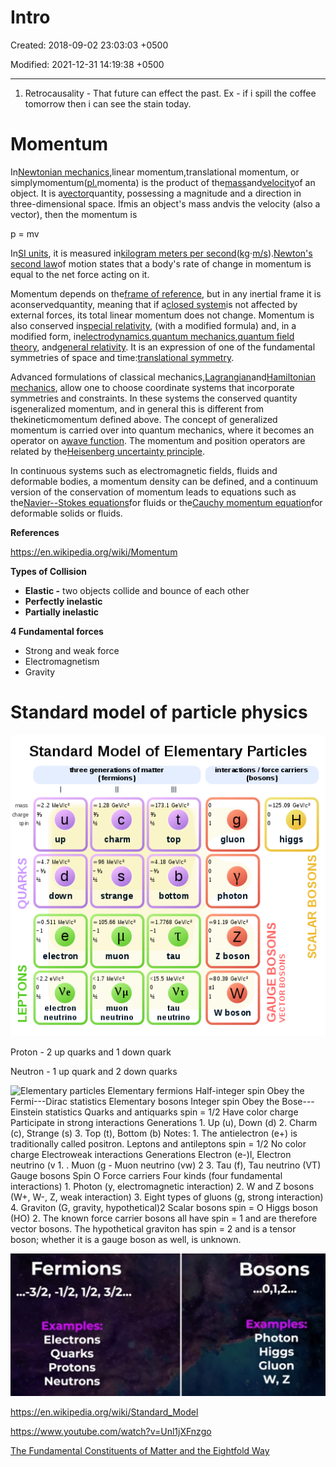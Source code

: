 # Intro

Created: 2018-09-02 23:03:03 +0500

Modified: 2021-12-31 14:19:38 +0500

---

1.  Retrocausality - That future can effect the past. Ex - if i spill the coffee tomorrow then i can see the stain today.



# Momentum

In[Newtonian mechanics](https://en.wikipedia.org/wiki/Newtonian_mechanics),linear momentum,translational momentum, or simplymomentum([pl.](https://en.wikipedia.org/wiki/Plural)momenta) is the product of the[mass](https://en.wikipedia.org/wiki/Mass)and[velocity](https://en.wikipedia.org/wiki/Velocity)of an object. It is a[vector](https://en.wikipedia.org/wiki/Euclidean_vector)quantity, possessing a magnitude and a direction in three-dimensional space. Ifmis an object's mass andvis the velocity (also a vector), then the momentum is

p = mv



In[SI units](https://en.wikipedia.org/wiki/International_System_of_Units), it is measured in[kilogram meters per second](https://en.wikipedia.org/wiki/Kilogram_metre_per_second)([kg](https://en.wikipedia.org/wiki/Kilogram)⋅[m/s](https://en.wikipedia.org/wiki/Meters_per_second)).[Newton's second law](https://en.wikipedia.org/wiki/Newton%27s_second_law)of motion states that a body's rate of change in momentum is equal to the net force acting on it.



Momentum depends on the[frame of reference](https://en.wikipedia.org/wiki/Frame_of_reference), but in any inertial frame it is aconservedquantity, meaning that if a[closed system](https://en.wikipedia.org/wiki/Closed_system)is not affected by external forces, its total linear momentum does not change. Momentum is also conserved in[special relativity](https://en.wikipedia.org/wiki/Special_relativity), (with a modified formula) and, in a modified form, in[electrodynamics](https://en.wikipedia.org/wiki/Electrodynamics),[quantum mechanics](https://en.wikipedia.org/wiki/Quantum_mechanics),[quantum field theory](https://en.wikipedia.org/wiki/Quantum_field_theory), and[general relativity](https://en.wikipedia.org/wiki/General_relativity). It is an expression of one of the fundamental symmetries of space and time:[translational symmetry](https://en.wikipedia.org/wiki/Translational_symmetry).



Advanced formulations of classical mechanics,[Lagrangian](https://en.wikipedia.org/wiki/Lagrangian_mechanics)and[Hamiltonian mechanics](https://en.wikipedia.org/wiki/Hamiltonian_mechanics), allow one to choose coordinate systems that incorporate symmetries and constraints. In these systems the conserved quantity isgeneralized momentum, and in general this is different from thekineticmomentum defined above. The concept of generalized momentum is carried over into quantum mechanics, where it becomes an operator on a[wave function](https://en.wikipedia.org/wiki/Wave_function). The momentum and position operators are related by the[Heisenberg uncertainty principle](https://en.wikipedia.org/wiki/Heisenberg_uncertainty_principle).



In continuous systems such as electromagnetic fields, fluids and deformable bodies, a momentum density can be defined, and a continuum version of the conservation of momentum leads to equations such as the[Navier--Stokes equations](https://en.wikipedia.org/wiki/Navier%E2%80%93Stokes_equations)for fluids or the[Cauchy momentum equation](https://en.wikipedia.org/wiki/Cauchy_momentum_equation)for deformable solids or fluids.



**References**

<https://en.wikipedia.org/wiki/Momentum>



**Types of Collision**
-   **Elastic -** two objects collide and bounce of each other
-   **Perfectly inelastic**
-   **Partially inelastic**



**4 Fundamental forces**
-   Strong and weak force
-   Electromagnetism
-   Gravity



# Standard model of particle physics

![](media/Intro-image1.png)



Proton - 2 up quarks and 1 down quark

Neutron - 1 up quark and 2 down quarks



![Elementary particles Elementary fermions Half-integer spin Obey the Fermi---Dirac statistics Elementary bosons Integer spin Obey the Bose---Einstein statistics Quarks and antiquarks spin = 1/2 Have color charge Participate in strong interactions Generations 1. Up (u), Down (d) 2. Charm (c), Strange (s) 3. Top (t), Bottom (b) Notes: 1. The antielectron (e+) is traditionally called positron. Leptons and antileptons spin = 1/2 No color charge Electroweak interactions Generations Electron (e-)l, Electron neutrino (v 1. . Muon (g - Muon neutrino (vw) 2 3. Tau (f), Tau neutrino (VT) Gauge bosons Spin O Force carriers Four kinds (four fundamental interactions) 1. Photon (y, electromagnetic interaction) 2. W and Z bosons (W+, W-, Z, weak interaction) 3. Eight types of gluons (g, strong interaction) 4. Graviton (G, gravity, hypothetical)2 Scalar bosons spin = O Higgs boson (HO) 2. The known force carrier bosons all have spin = 1 and are therefore vector bosons. The hypothetical graviton has spin = 2 and is a tensor boson; whether it is a gauge boson as well, is unknown. ](media/Intro-image2.png)



![FermiOns ...-3/2, -1/2, 1/2, 3/2... Examples: Electrons Quarks Protons Neutrons Bosons 012 Examples: Photon Higgs Gluon ](media/Intro-image3.jpeg)



<https://en.wikipedia.org/wiki/Standard_Model>

<https://www.youtube.com/watch?v=Unl1jXFnzgo>

[The Fundamental Constituents of Matter and the Eightfold Way](https://www.youtube.com/watch?v=SSswwu8JEYQ)



